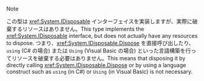 > [!NOTE]
> <span data-ttu-id="e187d-101">この型は <xref:System.IDisposable> インターフェイスを実装しますが、実際に破棄するリソースはありません。</span><span class="sxs-lookup"><span data-stu-id="e187d-101">This type implements the <xref:System.IDisposable> interface, but does not actually have any resources to dispose.</span></span> <span data-ttu-id="e187d-102">つまり、<xref:System.IDisposable.Dispose> を直接呼び出したり、`using` (C# の場合) または `Using` (Visual Basic の場合) といった言語構築を行ってリソースを破棄する必要はありません。</span><span class="sxs-lookup"><span data-stu-id="e187d-102">This means that disposing it by directly calling <xref:System.IDisposable.Dispose> or by using a language construct such as `using` (in C#) or `Using` (in Visual Basic) is not necessary.</span></span>

